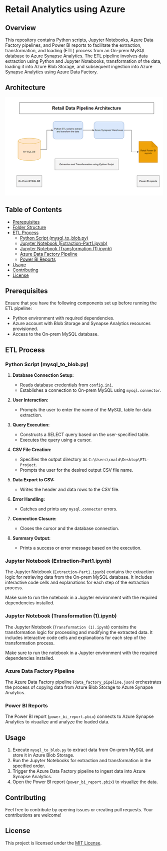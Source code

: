 # Retail Analytics using Azure 

## Overview

This repository contains Python scripts, Jupyter Notebooks, Azure Data Factory pipelines, and Power BI reports to facilitate the extraction, transformation, and loading (ETL) process from an On-prem MySQL database to Azure Synapse Analytics. The ETL pipeline involves data extraction using Python and Jupyter Notebooks, transformation of the data, loading it into Azure Blob Storage, and subsequent ingestion into Azure Synapse Analytics using Azure Data Factory.

## Architecture

![Retail Data Engineering Pipeline Architecture](Retail-Data%20Engineering%20Pipeline%20Architecture.png)

## Table of Contents

- [Prerequisites](#prerequisites)
- [Folder Structure](#folder-structure)
- [ETL Process](#etl-process)
  - [Python Script (mysql_to_blob.py)](#python-script-mysql_to_blobpy)
  - [Jupyter Notebook (Extraction-Part1.ipynb)](#jupyter-notebook-extraction-part1ipynb)
  - [Jupyter Notebook (Transformation (1).ipynb)](#jupyter-notebook-transformation-1ipynb)
  - [Azure Data Factory Pipeline](#azure-data-factory-pipeline)
  - [Power BI Reports](#power-bi-reports)
- [Usage](#usage)
- [Contributing](#contributing)
- [License](#license)

## Prerequisites

Ensure that you have the following components set up before running the ETL pipeline:

- Python environment with required dependencies.
- Azure account with Blob Storage and Synapse Analytics resources provisioned.
- Access to the On-prem MySQL database.

## ETL Process

### Python Script (mysql_to_blob.py)

1. **Database Connection Setup:**
   - Reads database credentials from `config.ini`.
   - Establishes a connection to On-prem MySQL using `mysql.connector`.

2. **User Interaction:**
   - Prompts the user to enter the name of the MySQL table for data extraction.

3. **Query Execution:**
   - Constructs a SELECT query based on the user-specified table.
   - Executes the query using a cursor.

4. **CSV File Creation:**
   - Specifies the output directory as `C:\Users\cmald\Desktop\ETL-Project`.
   - Prompts the user for the desired output CSV file name.

5. **Data Export to CSV:**
   - Writes the header and data rows to the CSV file.

6. **Error Handling:**
   - Catches and prints any `mysql.connector` errors.

7. **Connection Closure:**
   - Closes the cursor and the database connection.

8. **Summary Output:**
   - Prints a success or error message based on the execution.

### Jupyter Notebook (Extraction-Part1.ipynb)

The Jupyter Notebook (`Extraction-Part1.ipynb`) contains the extraction logic for retrieving data from the On-prem MySQL database. It includes interactive code cells and explanations for each step of the extraction process.

Make sure to run the notebook in a Jupyter environment with the required dependencies installed.

### Jupyter Notebook (Transformation (1).ipynb)

The Jupyter Notebook (`Transformation (1).ipynb`) contains the transformation logic for processing and modifying the extracted data. It includes interactive code cells and explanations for each step of the transformation process.

Make sure to run the notebook in a Jupyter environment with the required dependencies installed.

### Azure Data Factory Pipeline

The Azure Data Factory pipeline (`data_factory_pipeline.json`) orchestrates the process of copying data from Azure Blob Storage to Azure Synapse Analytics.

### Power BI Reports

The Power BI report (`power_bi_report.pbix`) connects to Azure Synapse Analytics to visualize and analyze the loaded data.

## Usage

1. Execute `mysql_to_blob.py` to extract data from On-prem MySQL and store it in Azure Blob Storage.
2. Run the Jupyter Notebooks for extraction and transformation in the specified order.
3. Trigger the Azure Data Factory pipeline to ingest data into Azure Synapse Analytics.
4. Open the Power BI report (`power_bi_report.pbix`) to visualize the data.

## Contributing

Feel free to contribute by opening issues or creating pull requests. Your contributions are welcome!

## License

This project is licensed under the [MIT License](LICENSE).
